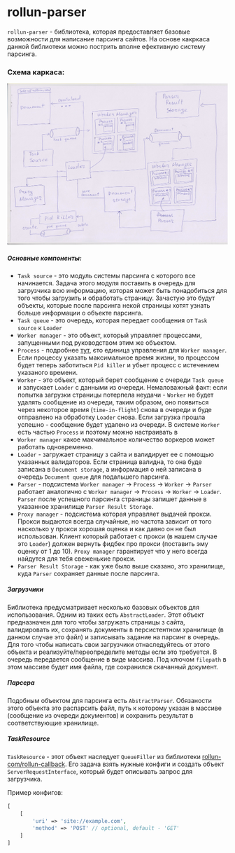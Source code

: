 
# rollun-parser

`rollun-parser` - библиотека, которая предоставляет базовые возможности для написание парсинга сайтов.
На основе какркаса данной библиотеки можно пострить вполне ефективную систему парсинга.

### Схема каркаса:

![alt text](docs/image.jpg)

##### Основные компоненты:
- `Task source` - это модуль системы парсинга с которого все начинается. Задача этого модуля поставить в очередь для загрузчика
всю информацию, которая может быть понадобиться для того чтобы загрузить и обработать страницу. Зачастую это будут объекты,
которые после парсинга некой страницы хотят узнать больше информации о объекте парсинга.
- `Task queue` - это очередь, которая передает сообщения от `Task source` к `Loader`
- `Worker manager` - это объект, который управляет процессами, запущенными под руководством этим же объектом.
- `Process` - подробнее [тут](https://github.com/rollun-com/rollun-callback), єто единица управления для `Worker manager`.
Если процессу указать максимальное время жизни, то процессом будет теперь заботиться `Pid killer` и убьет процесс с истечением
указаного времени.
- `Worker` - это объект, который берет сообщение с очереди `Task queue` и запускает `Loader` с данными из очереди. Немаловажный
факт: если попытка загрузки страницы потерпела неудачи - `Worker` не будет удалять сообщение из очереди, таким образом, оно появиться
через некоторое время (`time-in-flight`) снова в очереди и буде отправлено на обработку `Loader` снова. Если загрузка прошла
успешно - сообщение будет удалено из очереди. В системе `Worker` есть частью `Process` и поэтому можно настраивать в 
- `Worker manager` какое макчимальное количество воркеров может работать одновременно.
- `Loader` - загружает страницу з сайта и валидирует ее с помощью указанных валидаторов. Если страница валидна, то она буде записана
в `Document storage`, а информация о ней записана в очередь `Document queue` для подальшего парсинга.
- `Parser` - подсистема `Worker manager` -> `Process` -> `Worker` -> `Parser` работает аналогично с `Worker manager` ->
`Process` -> `Worker` -> `Loader`. `Parser` после успешного парсинга страницы запишет данные в указанное хранилище
`Parser Result Storage`.
- `Proxy manager` - подсистема которая управляет выдачей прокси. Прокси выдаются всегда случайные, но частота зависит от
того насколько у прокси хорошая оценка и как давно он не был использован. Клиент который работает с прокси (в нашем случае это
`Loader`) должен вернуть фидбек про прокси (поставить эму оценку от 1 до 10). `Proxy manager` гарантирует что у него всегда найдутся
для тебя свеженькие прокси.
- `Parser Result Storage` - как уже было выше сказано, это хранилище, куда `Parser` сохраняет данные после парсинга.

##### Загрузчики

Библиотека предусматривает несколько базовых объектов для использования. Одним из таких есть `AbstractLoader`. Этот объект
предназначен для того чтобы загружать страницы з сайта, валидировать их, сохранять документы в персистентном хранилище
(в данном случае это файл) и записывать задание на парсинг в очередь. Для того чтобы написать свои загрузчики отнаследуйтесь
от этого объекта и реализуйте/переопределите методы если это требуется. В очередь передается сообщение в виде массива.
Под ключом `filepath` в этом массиве будет имя файла, где сохранился скачанный документ.

##### Парсера

Подобным объектом для парсинга есть `AbstractParser`. Обязаности этого объекта это распарсить файл, путь к которому указан 
в массиве (сообщение из очереди документов) и сохранить результат в соответствующие хранилище.

##### TaskResource

`TaskResource` - этот объект наследует `QueueFiller` из библиотеки
[rollun-com/rollun-callback](https://github.com/rollun-com/rollun-callback). Его задача взять нужные конфиги и создать
объект `ServerRequestInterface`, который будет описывать запрос для загрузчика.

Пример конфигов:
```php
[
    [
        'uri' => 'site://example.com',
        'method' => 'POST' // optional, default - 'GET'
    ]
]
```
